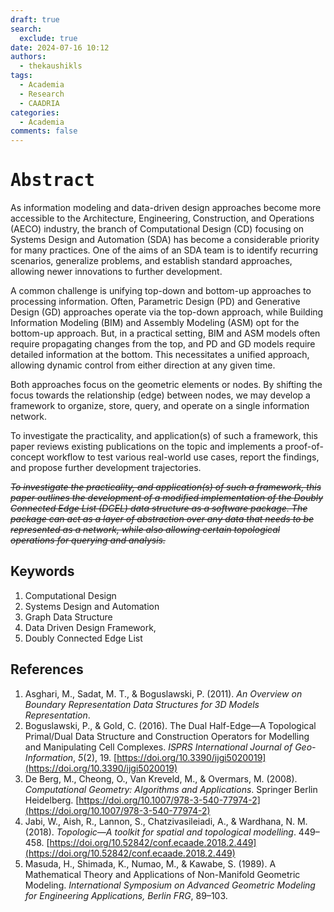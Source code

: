 ```yaml
---
draft: true
search:
  exclude: true
date: 2024-07-16 10:12
authors:
  - thekaushikls
tags:
  - Academia
  - Research
  - CAADRIA
categories:
  - Academia
comments: false
---
```

<!-- more -->
# <kbd> Abstract </kbd>

As information modeling and data-driven design approaches become more accessible to the Architecture, Engineering, Construction, and Operations (AECO) industry, the branch of Computational Design (CD) focusing on Systems Design and Automation (SDA) has become a considerable priority for many practices. One of the aims of an SDA team is to identify recurring scenarios, generalize problems, and establish standard approaches, allowing newer innovations to further development.

A common challenge is unifying top-down and bottom-up approaches to processing information. Often, Parametric Design (PD) and Generative Design (GD) approaches operate via the top-down approach, while Building Information Modeling (BIM) and Assembly Modeling (ASM) opt for the bottom-up approach. But, in a practical setting, BIM and ASM models often require propagating changes from the top, and PD and GD models require detailed information at the bottom. This necessitates a unified approach, allowing dynamic control from either direction at any given time.

Both approaches focus on the geometric elements or nodes. By shifting the focus towards the relationship (edge) between nodes, we may develop a framework to organize, store, query, and operate on a single information network.

To investigate the practicality, and application(s) of such a framework, this paper reviews existing publications on the topic and implements a proof-of-concept workflow to test various real-world use cases, report the findings, and propose further development trajectories.
   
*~~To investigate the practicality, and application(s) of such a framework, this paper outlines the development of a modified implementation of the Doubly Connected Edge List (DCEL) data structure as a software package. The package can act as a layer of abstraction over any data that needs to be represented as a network, while also allowing certain topological operations for querying and analysis.~~*

## Keywords
1. Computational Design
2. Systems Design and Automation
3. Graph Data Structure
4. Data Driven Design Framework,
5. Doubly Connected Edge List

## References
1. Asghari, M., Sadat, M. T., & Boguslawski, P. (2011). _An Overview on Boundary Representation Data Structures for 3D Models Representation_.
2. Boguslawski, P., & Gold, C. (2016). The Dual Half-Edge—A Topological Primal/Dual Data Structure and Construction Operators for Modelling and Manipulating Cell Complexes. _ISPRS International Journal of Geo-Information_, _5_(2), 19. [https://doi.org/10.3390/ijgi5020019](https://doi.org/10.3390/ijgi5020019)
3. De Berg, M., Cheong, O., Van Kreveld, M., & Overmars, M. (2008). _Computational Geometry: Algorithms and Applications_. Springer Berlin Heidelberg. [https://doi.org/10.1007/978-3-540-77974-2](https://doi.org/10.1007/978-3-540-77974-2)
4. Jabi, W., Aish, R., Lannon, S., Chatzivasileiadi, A., & Wardhana, N. M. (2018). _Topologic—A toolkit for spatial and topological modelling_. 449–458. [https://doi.org/10.52842/conf.ecaade.2018.2.449](https://doi.org/10.52842/conf.ecaade.2018.2.449)
5. Masuda, H., Shimada, K., Numao, M., & Kawabe, S. (1989). A Mathematical Theory and Applications of Non-Manifold Geometric Modeling. _International Symposium on Advanced Geometric Modeling for Engineering Applications, Berlin FRG_, 89–103.
